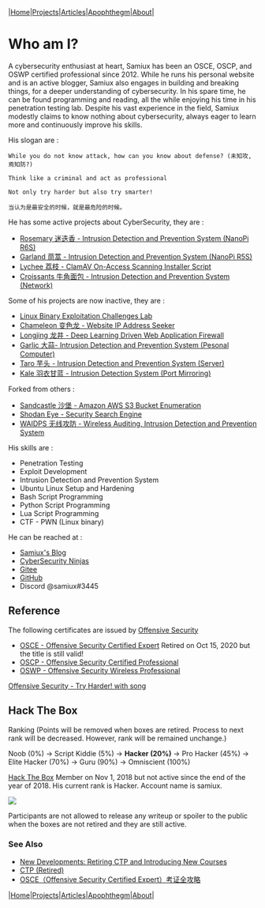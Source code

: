 |[Home](/README.md)|[Projects](/projects.md)|[Articles](/articles.md)|[Apophthegm](/apophthegm.md)|[About](/about.md)|

# Who am I?

A cybersecurity enthusiast at heart, Samiux has been an OSCE, OSCP, and OSWP certified professional since 2012. While he runs his personal website and is an active blogger, Samiux also engages in building and breaking things, for a deeper understanding of cybersecurity. In his spare time, he can be found programming and reading, all the while enjoying his time in his penetration testing lab. Despite his vast experience in the field, Samiux modestly claims to know nothing about cybersecurity, always eager to learn more and continuously improve his skills.

His slogan are :

```
While you do not know attack, how can you know about defense? (未知攻,焉知防?)

Think like a criminal and act as professional

Not only try harder but also try smarter!

当认为是最安全的时候，就是最危险的时候。
```

He has some active projects about CyberSecurity, they are :

- [Rosemary 迷迭香 - Intrusion Detection and Prevention System (NanoPi R6S)](/rosemary.md)    
- [Garland 茼蒿 - Intrusion Detection and Prevention System (NanoPi R5S)](/garland.md)      
- [Lychee 荔枝 - ClamAV On-Access Scanning Installer Script](/lychee.md)  
- [Croissants 牛角面包 - Intrusion Detection and Prevention System (Network)](/croissants.md)

Some of his projects are now inactive, they are :

- [Linux Binary Exploitation Challenges Lab](/ctf-pwn.md)  
- [Chameleon 变色龙 - Website IP Address Seeker](/chameleon.md)
- [Longjing 龙井 - Deep Learning Driven Web Application Firewall](/longjing.md)
- [Garlic 大蒜- Intrusion Detection and Prevention System (Pesonal Computer)](/garlic.md)  
- [Taro 芋头 - Intrusion Detection and Prevention System (Server)](/taro.md)  
- [Kale 羽衣甘蓝 - Intrusion Detection System (Port Mirroring)](/kale.md)  

Forked from others :

- [Sandcastle 沙堡 - Amazon AWS S3 Bucket Enumeration](/sandcastle.md)
- [Shodan Eye - Security Search Engine](/shodan-eye.md)
- [WAIDPS 无线攻防 - Wireless Auditing, Intrusion Detection and Prevention System](/waidps.md)

His skills are :

- Penetration Testing
- Exploit Development
- Intrusion Detection and Prevention System
- Ubuntu Linux Setup and Hardening
- Bash Script Programming
- Python Script Programming
- Lua Script Programming  
- CTF - PWN (Linux binary)

He can be reached at :

- [Samiux's Blog](https://samiux.blogspot.com)
- [CyberSecurity Ninjas](https://samiux.github.io) 
- [Gitee](https://gitee.com/samiux)  
- [GitHub](https://github.com/samiux)  
- Discord @samiux#3445  

## **Reference**

The following certificates are issued by [Offensive Security](https://www.offensive-security.com)

- [OSCE - Offensive Security Certified Expert](https://www.offensive-security.com/ctp-osce/)      Retired on Oct 15, 2020 but the title is still valid!  
- [OSCP - Offensive Security Certified Professional](https://www.offensive-security.com/pwk-oscp/)  
- [OSWP - Offensive Security Wireless Professional](https://www.offensive-security.com/wifu-oswp/)  

[Offensive Security - Try Harder! with song](https://www.offensive-security.com/offsec/say-try-harder/)

## **Hack The Box**

Ranking (Points will be removed when boxes are retired.  Process to next rank will be decreased.  However, rank will be remained unchange.)

Noob (0%) -> Script Kiddie (5%) -> **Hacker (20%)** -> Pro Hacker (45%) -> Elite Hacker (70%) -> Guru (90%) -> Omniscient (100%)

[Hack The Box](https://www.hackthebox.eu) Member on Nov 1, 2018 but not active since the end of the year of 2018.  His current rank is Hacker.  Account name is samiux.

![](https://www.hackthebox.eu/badge/image/78863)

Participants are not allowed to release any writeup or spoiler to the public when the boxes are not retired and they are still active.

### See Also

- [New Developments: Retiring CTP and Introducing New Courses](https://www.offensive-security.com/offsec/retiring-ctp-intro-new-courses/)  
- [CTP (Retired)](https://www.offensive-security.com/ctp-osce/)  
- [OSCE（Offensive Security Certified Expert）考证全攻略](https://www.freebuf.com/news/206041.html)  

|[Home](/README.md)|[Projects](/projects.md)|[Articles](/articles.md)|[Apophthegm](/apophthegm.md)|[About](/about.md)|

